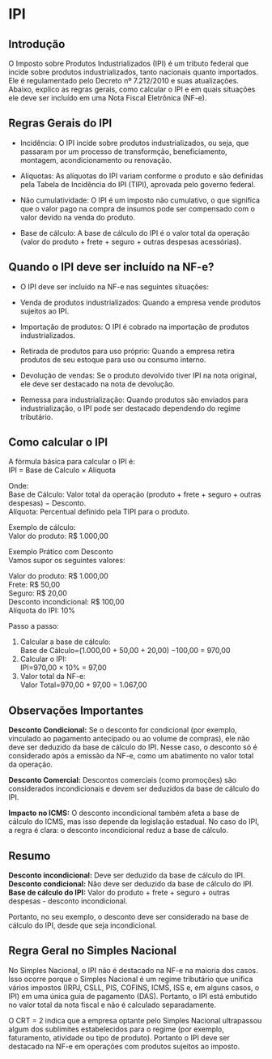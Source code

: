 # IPI

## Introdução

O Imposto sobre Produtos Industrializados (IPI) é um tributo federal que incide sobre produtos industrializados, tanto nacionais quanto importados. Ele é regulamentado pelo Decreto nº 7.212/2010 e suas atualizações. Abaixo, explico as regras gerais, como calcular o IPI e em quais situações ele deve ser incluído em uma Nota Fiscal Eletrônica (NF-e).

## Regras Gerais do IPI

- Incidência: O IPI incide sobre produtos industrializados, ou seja, que passaram por um processo de transformção, beneficiamento, montagem, acondicionamento ou renovação.<br>

- Alíquotas: As alíquotas do IPI variam conforme o produto e são definidas pela Tabela de Incidência do IPI (TIPI), aprovada pelo governo federal.<br>

- Não cumulatividade: O IPI é um imposto não cumulativo, o que significa que o valor pago na compra de insumos pode ser compensado com o valor devido na venda do produto.<br>

- Base de cálculo: A base de cálculo do IPI é o valor total da operação (valor do produto + frete + seguro + outras despesas acessórias).<br>

## Quando o IPI deve ser incluído na NF-e?

- O IPI deve ser incluído na NF-e nas seguintes situações:<br>

- Venda de produtos industrializados: Quando a empresa vende produtos sujeitos ao IPI.<br>

- Importação de produtos: O IPI é cobrado na importação de produtos industrializados.<br>

- Retirada de produtos para uso próprio: Quando a empresa retira produtos de seu estoque para uso ou consumo interno.<br>

- Devolução de vendas: Se o produto devolvido tiver IPI na nota original, ele deve ser destacado na nota de devolução.<br>

- Remessa para industrialização: Quando produtos são enviados para industrialização, o IPI pode ser destacado dependendo do regime tributário.<br>

## Como calcular o IPI

A fórmula básica para calcular o IPI é:<br>
IPI = Base de Calculo × Alíquota<br>

Onde:<br>
Base de Cálculo: Valor total da operação (produto + frete + seguro + outras despesas) − Desconto.<br>
Alíquota: Percentual definido pela TIPI para o produto.<br>

Exemplo de cálculo:<br>
Valor do produto: R$ 1.000,00<br>

Exemplo Prático com Desconto<br>
Vamos supor os seguintes valores:<br>

Valor do produto: R$ 1.000,00<br>
Frete: R$ 50,00<br>
Seguro: R$ 20,00<br>
Desconto incondicional: R$ 100,00<br>
Alíquota do IPI: 10%<br>

Passo a passo:<br>

1. Calcular a base de cálculo:<br>
   Base de Cálculo=(1.000,00 + 50,00 + 20,00) −100,00 = 970,00<br>
2. Calcular o IPI:<br>
   IPI=970,00 × 10% = 97,00<br>
3. Valor total da NF-e:<br>
   Valor Total=970,00 + 97,00 = 1.067,00<br>

## Observações Importantes

<b>Desconto Condicional:</b> Se o desconto for condicional (por exemplo, vinculado ao pagamento antecipado ou ao volume de compras), ele não deve ser deduzido da base de cálculo do IPI. Nesse caso, o desconto só é considerado após a emissão da NF-e, como um abatimento no valor total da operação.<br>

<b>Desconto Comercial:</b> Descontos comerciais (como promoções) são considerados incondicionais e devem ser deduzidos da base de cálculo do IPI.<br>

<b>Impacto no ICMS:</b> O desconto incondicional também afeta a base de cálculo do ICMS, mas isso depende da legislação estadual. No caso do IPI, a regra é clara: o desconto incondicional reduz a base de cálculo.<br>

## Resumo

<b>Desconto incondicional:</b> Deve ser deduzido da base de cálculo do IPI.<br>
<b>Desconto condicional:</b> Não deve ser deduzido da base de cálculo do IPI.<br>
<b>Base de cálculo do IPI:</b> Valor do produto + frete + seguro + outras despesas - desconto incondicional.<br>

Portanto, no seu exemplo, o desconto deve ser considerado na base de cálculo do IPI, desde que seja incondicional.

## Regra Geral no Simples Nacional

No Simples Nacional, o IPI não é destacado na NF-e na maioria dos casos. Isso ocorre porque o Simples Nacional é um regime tributário que unifica vários impostos (IRPJ, CSLL, PIS, COFINS, ICMS, ISS e, em alguns casos, o IPI) em uma única guia de pagamento (DAS). Portanto, o IPI está embutido no valor total da nota fiscal e não é calculado separadamente.<br>

O CRT = 2 indica que a empresa optante pelo Simples Nacional ultrapassou algum dos sublimites estabelecidos para o regime (por exemplo, faturamento, atividade ou tipo de produto). Portanto o IPI deve ser destacado na NF-e em operações com produtos sujeitos ao imposto.
